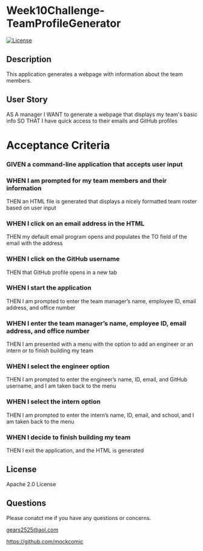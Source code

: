 
# Week10Challenge-TeamProfileGenerator
  [![License](https://img.shields.io/badge/License-Apache_2.0-blue.svg)](https://opensource.org/licenses/Apache-2.0)
  
 ## Description
  This application generates a webpage with information about the team members.
## User Story
AS A manager
I WANT to generate a webpage that displays my team's basic info
SO THAT I have quick access to their emails and GitHub profiles

# Acceptance Criteria
### GIVEN a command-line application that accepts user input
### WHEN I am prompted for my team members and their information
THEN an HTML file is generated that displays a nicely formatted team roster based on user input
### WHEN I click on an email address in the HTML
THEN my default email program opens and populates the TO field of the email with the address
### WHEN I click on the GitHub username
THEN that GitHub profile opens in a new tab
### WHEN I start the application
THEN I am prompted to enter the team manager’s name, employee ID, email address, and office number
### WHEN I enter the team manager’s name, employee ID, email address, and office number
THEN I am presented with a menu with the option to add an engineer or an intern or to finish building my team
### WHEN I select the engineer option
THEN I am prompted to enter the engineer’s name, ID, email, and GitHub username, and I am taken back to the menu
### WHEN I select the intern option
THEN I am prompted to enter the intern’s name, ID, email, and school, and I am taken back to the menu
### WHEN I decide to finish building my team
THEN I exit the application, and the HTML is generated

## License
Apache 2.0 License 

 ## Questions
 Please conatct me if you have any questions or concerns.

 
gears2525@aol.com

 
https://github.com/mockcomic 
